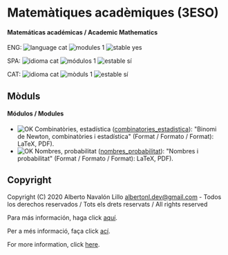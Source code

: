 # Matemàtiques acadèmiques (3ESO)

#### Matemáticas académicas / Academic Mathematics

ENG: ![language cat](https://img.shields.io/badge/language-cat-orange.svg) ![modules 1](https://img.shields.io/badge/modules-1-brightgreen.svg) ![stable yes](https://img.shields.io/badge/stable-yes-brightgreen.svg)

SPA: ![idioma cat](https://img.shields.io/badge/idioma-cat-orange.svg) ![módulos 1](https://img.shields.io/badge/m%C3%B3dulos-1-brightgreen.svg) ![estable sí](https://img.shields.io/badge/estable-s%C3%AD-brightgreen.svg)

CAT: ![idioma cat](https://img.shields.io/badge/idioma-cat-orange.svg) ![mòduls 1](https://img.shields.io/badge/m%C3%B2duls-1-brightgreen.svg) ![estable sí](https://img.shields.io/badge/estable-s%C3%AD-brightgreen.svg)

## Mòduls

#### Módulos / Modules

- ![OK](https://img.shields.io/badge/OK-brightgreen.svg) Combinatòries, estadística ([combinatories_estadistica](https://github.com/albertonl/ies/blob/master/3ESO/MAT/combinatories_estadistica/)): "Binomi de Newton, combinatòries i estadística" (Format / Formato / Format): LaTeX, PDF).
- ![OK](https://img.shields.io/badge/OK-brightgreen.svg) Nombres, probabilitat ([nombres_probabilitat](https://github.com/albertonl/ies/blob/master/3ESO/MAT/nombres_probabilitat)): "Nombres i probabilitat" (Format / Formato / Format): LaTeX, PDF).

## Copyright

Copyright (C) 2020 Alberto Navalón Lillo <albertonl.dev@gmail.com> - Todos los derechos reservados / Tots els drets reservats / All rights reserved

Para más información, haga click [aquí](https://github.com/albertonl/ies/blob/master/COPYRIGHT-spa).

Per a més informació, faça click [ací](https://github.com/albertonl/ies/blob/master/COPYRIGHT-cat).

For more information, click [here](https://github.com/albertonl/ies/blob/master/COPYRIGHT).
